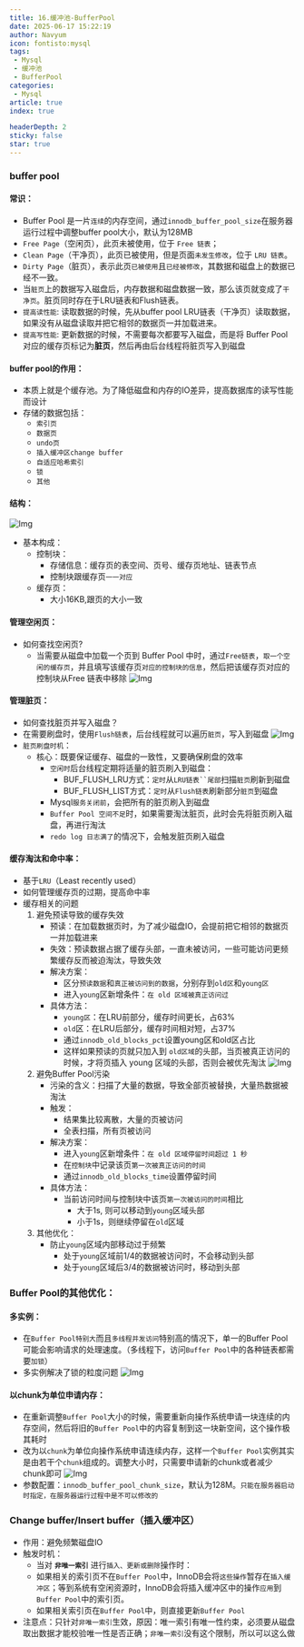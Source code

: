 ```yaml
---
title: 16.缓冲池-BufferPool
date: 2025-06-17 15:22:19
author: Navyum
icon: fontisto:mysql
tags: 
 - Mysql
 - 缓冲池
 - BufferPool
categories: 
 - Mysql
article: true
index: true

headerDepth: 2
sticky: false
star: true
---
```




### buffer pool
#### 常识：
* Buffer Pool 是一片`连续`的内存空间，通过`innodb_buffer_pool_size`在服务器运行过程中调整buffer pool大小，默认为128MB
* `Free Page`（空闲页），此页未被使用，位于 `Free 链表`；
* `Clean Page`（干净页），此页已被使用，但是页面`未发生修改`，位于 `LRU 链表`。
* `Dirty Page`（脏页），表示此页`已被使用`且`已经被修改`，其数据和磁盘上的数据已经不一致。
* 当`脏页`上的数据写入磁盘后，内存数据和磁盘数据一致，那么该页就变成了`干净页`。脏页同时存在于LRU链表和Flush链表。
* `提高读性能`: 读取数据的时候，先从buffer pool LRU链表（干净页）读取数据，如果没有从磁盘读取并把它相邻的数据页一并加载进来。
* `提高写性能`: 更新数据的时候，不需要每次都要写入磁盘，而是将 Buffer Pool 对应的缓存页标记为**脏页**，然后再由后台线程将脏页写入到磁盘

#### buffer pool的作用：
* 本质上就是个缓存池。为了降低磁盘和内存的IO差异，提高数据库的读写性能而设计
* 存储的数据包括：
    * `索引页`
    * `数据页`
    * `undo页`
    * `插入缓冲区change buffer`
    * `自适应哈希索引`
    * `锁`
    * `其他`

#### 结构：
![Img](https://raw.staticdn.net/Navyum/imgbed/pic/IMG/058365e2e09ca5c1ed90474ef1e3647c.png)
* 基本构成：
    * 控制块：
        * 存储信息：缓存页的表空间、页号、缓存页地址、链表节点
        * 控制块跟缓存页`一一对应`
    * 缓存页：
        * 大小16KB,跟页的大小一致

#### 管理空闲页：
* 如何查找空闲页?
    * 当需要从磁盘中加载一个页到 Buffer Pool 中时，通过`Free链表`，`取一个空闲的缓存页`，并且填写该缓存页`对应的控制块的信息`，然后把该缓存页对应的控制块从Free 链表中移除
![Img](https://raw.staticdn.net/Navyum/imgbed/pic/IMG/8ee379a0fadd87c2430b800416d4a074.png)


#### 管理脏页：
* 如何查找脏页并写入磁盘？
* 在需要刷盘时，使用`Flush链表`，后台线程就可以遍历`脏页`，写入到磁盘
![Img](https://raw.staticdn.net/Navyum/imgbed/pic/IMG/29f0c6de27a31c1717187cea069ebb5e.png)
* `脏页刷盘时机`：
    * 核心：既要保证缓存、磁盘的一致性，又要确保刷盘的效率
        * `空闲时`后台线程定期将适量的脏页刷入到磁盘：
            * BUF_FLUSH_LRU方式：`定时`从`LRU链表``尾部`扫描`脏页`刷新到磁盘
            * BUF_FLUSH_LIST方式：`定时`从`Flush链表`刷新部分`脏页`到磁盘
        * Mysql`服务关闭前`，会把所有的脏页刷入到磁盘
        * `Buffer Pool 空间不足`时，如果需要淘汰脏页，此时会先将脏页刷入磁盘，再进行淘汰
        * `redo log 日志满了`的情况下，会触发脏页刷入磁盘

#### 缓存淘汰和命中率：
- 基于`LRU`（Least recently used）
- 如何管理缓存页的过期，提高命中率
- 缓存相关的问题
    1. 避免预读导致的缓存失效
        - 预读：在加载数据页时，为了减少磁盘IO，会提前把它相邻的数据页一并加载进来
        - 失效：预读数据占据了缓存头部，一直未被访问，一些可能访问更频繁缓存反而被迫淘汰，导致失效
        - 解决方案： 
            - 区分`预读数据`和`真正被访问到的数据`，分别存到`old区`和`young区`
            - 进入`young`区新增条件：`在 old 区域被真正访问过`
        - 具体方法：
            - `young区`：在LRU前部分，缓存时间更长，占63%
            - `old`区：在LRU后部分，缓存时间相对短，占37%
            - 通过`innodb_old_blocks_pct`设置young区和old区占比
            - 这样如果预读的页就只加入到 `old区域`的头部，当页被真正访问的时候，才将页插入 young 区域的头部，否则会被优先淘汰
            ![Img](https://raw.staticdn.net/Navyum/imgbed/pic/IMG/66ffc5b4042bc71b3fdbe58e1149359d.png)
    2. 避免Buffer Pool污染
        - 污染的含义：扫描了大量的数据，导致全部页被替换，大量热数据被淘汰
        - 触发：
            - 结果集比较离散，大量的页被访问
            - 全表扫描，所有页被访问
        - 解决方案：
            - 进入`young`区新增条件：`在 old 区域停留时间超过 1 秒`
            - 在`控制块`中记录该页`第一次被真正访问的时间`
            - 通过`innodb_old_blocks_time`设置停留时间
        - 具体方法：
            - 当前访问时间与控制块中该页`第一次被访问的时间`相比
                - 大于1s, 则可以移动到`young`区域头部
                - 小于1s，则继续停留在`old`区域
    3. 其他优化：
        - 防止`young`区域内部移动过于频繁
            - 处于`young`区域前1/4的数据被访问时，不会移动到头部
            - 处于`young`区域后3/4的数据被访问时，移动到头部

### Buffer Pool的其他优化：
#### 多实例：
* 在`Buffer Pool特别大`而且`多线程并发访问`特别高的情况下，单一的Buffer Pool可能会影响请求的处理速度。（多线程下，访问`Buffer Pool`中的各种链表都需要`加锁`）
* 多实例解决了锁的粒度问题
![Img](https://raw.staticdn.net/Navyum/imgbed/pic/IMG/2b588bf4eb6713a507d8f0f8c936a467.png)

#### 以chunk为单位申请内存：
* 在重新调整`Buffer Pool`大小的时候，需要重新向操作系统申请一块连续的内存空间，然后将旧的`Buffer Pool`中的内容复制到这一块新空间，这个操作极其耗时
* 改为以`chunk`为单位向操作系统申请连续内存，这样一个`Buffer Pool`实例其实是由若干个`chunk`组成的。调整大小时，只需要申请新的chunk或者减少chunk即可
![Img](https://raw.staticdn.net/Navyum/imgbed/pic/IMG/e1f6a913309313f42824eac7f7504980.png)
* 参数配置：`innodb_buffer_pool_chunk_size`，默认为128M。`只能在服务器启动时指定，在服务器运行过程中是不可以修改的`

### Change buffer/Insert buffer（插入缓冲区）
* 作用：避免频繁磁盘IO
* 触发时机：
    * 当对 **`非唯一索引`** 进行`插入、更新或删除`操作时：
    * 如果相关的索引页不在`Buffer Pool`中，InnoDB会将`这些操作`暂存在`插入缓冲区`；等到系统有空闲资源时，InnoDB会将插入缓冲区中的操作`应用`到`Buffer Pool`中的索引页。
    * 如果相关索引页在`Buffer Pool`中，则直接更新`Buffer Pool`
* 注意点：只针对`非唯一索引`生效，原因：唯一索引有唯一性约束，必须要从磁盘取出数据才能校验唯一性是否正确；`非唯一索引`没有这个限制，所以可以这么做